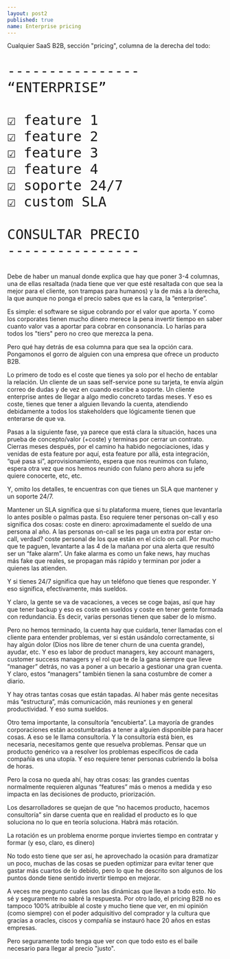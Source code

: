 ```yaml
---
layout: post2
published: true
name: Enterprise pricing
---
```


Cualquier SaaS B2B, sección "pricing", columna de la derecha del todo: 

<pre style="font-size: 2.0rem">
----------------
“ENTERPRISE”

☑ feature 1
☑ feature 2
☑ feature 3
☑ feature 4
☑ soporte 24/7
☑ custom SLA

CONSULTAR PRECIO
----------------
</pre>

Debe de haber un manual donde explica que hay que poner 3-4 columnas, una de ellas resaltada (nada tiene que ver que esté resaltada con que sea la mejor para el cliente, son trampas para humanos) y la de más a la derecha, la que aunque no ponga el precio sabes que es la cara, la “enterprise”.

Es simple: el software se sigue cobrando por el valor que aporta. Y como los corporates tienen mucho dinero merece la pena invertir tiempo en saber cuanto valor vas a aportar para cobrar en consonancia. Lo harías para todos los "tiers" pero no creo que merezca la pena.

Pero qué hay detrás de esa columna para que sea la opción cara. Pongamonos el gorro de alguien con una empresa que ofrece un producto B2B.

Lo primero de todo es el coste que tienes ya solo por el hecho de entablar la relación. Un cliente de un saas self-service pone su tarjeta, te envía algún correo de dudas y de vez en cuando escribe a soporte. Un cliente enterprise antes de llegar a algo medio concreto tardas meses. Y eso es coste, tienes que tener a alguien llevando la cuenta, atendiendo debidamente a todos los stakeholders que lógicamente tienen que enterarse de que va.

Pasas a la siguiente fase, ya parece que está clara la situación, haces una prueba de concepto/valor (+coste) y terminas por cerrar un contrato. Cierras meses después, por el camino ha habido negociaciones, idas y venidas de esta feature por aquí, esta feature por allá, esta integración, “qué pasa si”, aprovisionamiento, espera que nos reunimos con fulano, espera otra vez que nos hemos reunido con fulano pero ahora su jefe quiere conocerte, etc, etc.

Y, omito los detalles, te encuentras con que tienes un SLA que mantener y un soporte 24/7.

Mantener un SLA significa que si tu plataforma muere, tienes que levantarla lo antes posible o palmas pasta.  Eso requiere tener personas on-call y eso significa dos cosas:
coste en dinero: aproximadamente el sueldo de una persona al año. A las personas on-call se les paga un extra por estar on-call, verdad?
coste personal de los que están en el ciclo on call. Por mucho que te paguen, levantarte a las 4 de la mañana por una alerta que resultó ser un “fake alarm”. Un fake alarma es como un fake news, hay muchas más fake que reales, se propagan más rápido y terminan por joder a quienes las atienden.

Y si tienes 24/7 significa que hay un teléfono que tienes que responder. Y eso significa, efectivamente, más sueldos.

Y claro, la gente se va de vacaciones, a veces se coge bajas, así que hay que tener backup y eso es coste en sueldos y coste en tener gente formada con redundancia. Es decir, varias personas tienen que saber de lo mismo.

Pero no hemos terminado, la cuenta hay que cuidarla, tener llamadas con el cliente para entender problemas, ver si están usándolo correctamente, si hay algún dolor (Dios nos libre de tener churn de una cuenta grande), ayudar, etc. Y eso es labor de product managers, key account managers, customer success managers y el rol que te de la gana siempre que lleve “manager” detrás, no vas a poner a un becario a gestionar una gran cuenta. Y claro, estos “managers” también tienen la sana costumbre de comer a diario.

Y hay otras tantas cosas que están tapadas. Al haber más gente necesitas más “estructura”, más comunicación, más reuniones y en general productividad. Y eso suma sueldos.

Otro tema importante, la consultoría “encubierta”. La mayoría de grandes corporaciones están acostumbradas a tener a alguien disponible para hacer cosas. A eso se le llama consultoría. Y la consultoría está bien, es necesaria, necesitamos gente que resuelva problemas. Pensar que un producto genérico va a resolver los problemas específicos de cada compañía es una utopía. Y eso requiere tener personas cubriendo la bolsa de horas.

Pero la cosa no queda ahí, hay otras cosas: las grandes cuentas normalmente requieren algunas “features” más o menos a medida y eso impacta en las decisiones de producto, priorización. 

Los desarrolladores se quejan de que “no hacemos producto, hacemos consultoría” sin darse cuenta que en realidad el producto es lo que soluciona no lo que en teoría soluciona. Habrá más rotación.

La rotación es un problema enorme porque inviertes tiempo en contratar y formar (y eso, claro, es dinero)

No todo esto tiene que ser así, he aprovechado la ocasión para dramatizar un poco, muchas de las cosas se pueden optimizar para evitar tener que gastar más cuartos de lo debido, pero lo que he descrito son algunos de los puntos donde tiene sentido invertir tiempo en mejorar. 

A veces me pregunto cuales son las dinámicas que llevan a todo esto. No sé y seguramente no sabré la respuesta. Por otro lado, el pricing B2B no es tampoco 100% atribuible al coste y mucho  tiene que ver, en mi opinión (como siempre) con el poder adquisitivo del comprador y la cultura que gracias a oracles, ciscos y compañía se instauró hace 20 años en estas empresas. 

Pero seguramente todo tenga que ver con que todo esto es el baile necesario para llegar al precio "justo".




